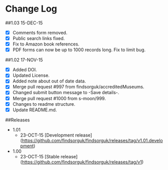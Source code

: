 # Change Log

##1.03 15-DEC-15
- [x] Comments form removed.
- [x] Public search links fixed.
- [x] Fix to Amazon book references.
- [x] PDF forms can now be up to 1000 records long. Fix to limit bug.

##1.02 17-NOV-15
- [x] Added DOI.
- [x] Updated License.
- [x] Added note about out of date data.
- [x] Merge pull request #997 from findsorguk/accreditedMuseums.
- [x] Changed submit button message to -Save details-.
- [x] Merge pull request #1000 from s-moon/999.  
- [x] Changes to readme structure. 
- [x] Update README.md. 

##Releases
* 1.01
  * 23-OCT-15 [Development release] (https://github.com/findsorguk/findsorguk/releases/tag/v1.01.development)
* 1.00
  * 23-OCT-15 [Stable release] (https://github.com/findsorguk/findsorguk/releases/tag/v1)
